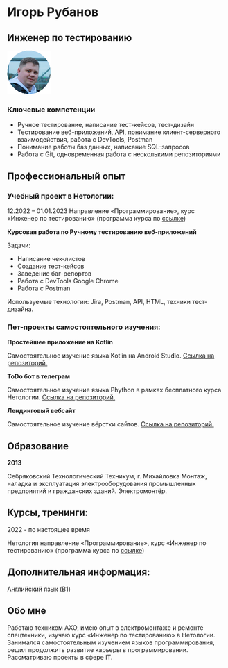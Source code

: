 # Игорь Рубанов
## Инженер по тестированию

![Photo](/images/fotor_100x100.png)

### Ключевые компетенции

* Ручное тестирование, написание тест-кейсов, тест-дизайн
* Тестирование веб-приложений, API, понимание клиент-серверного взаимодействия, работа с DevTools, Postman
* Понимание работы баз данных, написание SQL-запросов
* Работа с Git, одновременная работа с несколькими репозиториями
  
## Профессиональный опыт

### Учебный проект в Нетологии:

12.2022 – 01.01.2023 Направление «Программирование», курс «Инженер по тестированию» (программа курса по [ссылке](https://netology.ru/programs/qa-middle))

**Курсовая работа по Ручному тестированию веб-приложений**

Задачи:


* Написание чек-листов
* Создание тест-кейсов
* Заведение баг-репортов
* Работа с DevTools Google Chrome
* Работа с Postman
  
Используемые технологии:
Jira, Postman, API, HTML, техники тест-дизайна.

### Пет-проекты самостоятельного изучения:

**Простейшее приложение на Kotlin** 

Самостоятельное изучение языка Kotlin на Android Studio. [Ссылка на репозиторий.](https://github.com/rubbannov/TrafficLight_Kotlin)

**ToDo бот в телеграм**

Самостоятельное изучение языка Phython в рамках бесплатного курса Нетологии. [Ссылка на репозиторий.](https://github.com/rubbannov/TelegramToDoBot)

**Лендинговый вебсайт**
   
Самостоятельное изучение вёрстки сайтов. [Ссылка на репозиторий.](https://github.com/rubbannov/MyFirstWebsite)

## Образование

**2013**

Себряковский Технологический Техникум, г. Михайловка
Монтаж, наладка и эксплуатация электрооборудования промышленных предприятий и гражданских зданий. Электромонтёр. 

## Курсы, тренинги:
2022 - по настоящее время

Нетология
направление «Программирование», курс «Инженер по тестированию» (программа курса по [ссылке](https://netology.ru/programs/qa-middle))


## Дополнительная информация:
Английский язык (B1)

## Обо мне

Работаю техником АХО, имею опыт в электромонтаже и ремонте спецтехники, изучаю курс «Инженер по тестированию» в Нетологии. Занимался самостоятельным изучением языков программирования, решил продолжить развитие карьеры в программировании. Рассматриваю проекты в сфере IT. 


